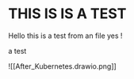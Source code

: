 # THIS IS IS A TEST
Hello this is a test from an file yes !

a test

![[After_Kubernetes.drawio.png]]